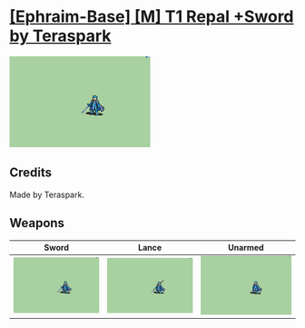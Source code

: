 # [\[Ephraim-Base\] \[M\] T1 Repal +Sword by Teraspark](./)

<img src="./1.%20Sword/Sword_000.png" alt="[Ephraim-Base] [M] T1 Repal +Sword by Teraspark standing" />

## Credits

Made by Teraspark.

## Weapons


|Sword |Lance |Unarmed |
|  :---: | :---: | :---: |
| <img alt="Sword animation" src="./1.%20Sword/Sword.gif" /> | <img alt="Lance animation" src="./2.%20Lance/Lance.gif" /> | <img alt="Unarmed animation" src="./8.%20Unarmed/Unarmed.gif" /> |
